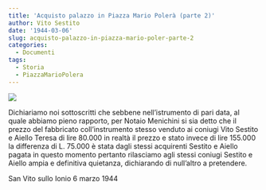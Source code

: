 ```yaml
---
title: 'Acquisto palazzo in Piazza Mario Polerà (parte 2)'
author: Vito Sestito
date: '1944-03-06'
slug: acquisto-palazzo-in-piazza-mario-poler-parte-2
categories:
  - Documenti
tags:
  - Storia
  - PiazzaMarioPolera
---
```

![](images/1944-03-06_acquisto_palazzo_in_Piazza_Mario_Polerà.jpeg)

Dichiariamo noi sottoscritti che sebbene nell’istrumento di pari data, al quale abbiamo pieno rapporto, per Notaio Menichini si sia detto che il prezzo del fabbricato coll’instrumento stesso venduto ai coniugi Vito Sestito e Aiello Teresa di lire 80.000 in realtà il prezzo e stato invece di lire 155.000 la differenza di L. 75.000 è stata dagli stessi acquirenti Sestito e Aiello pagata in questo momento pertanto rilasciamo agli stessi coniugi Sestito e Aiello ampia e definitiva quietanza, dichiarando di null’altro a pretendere.

San Vito sullo Ionio 6 marzo 1944
